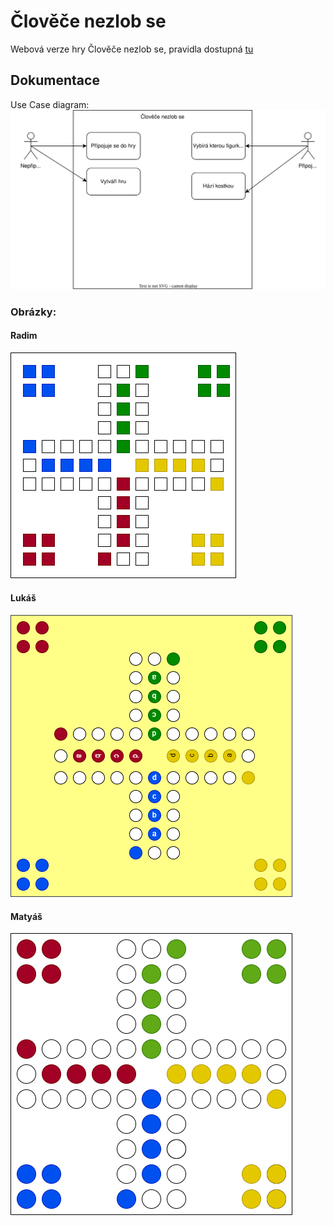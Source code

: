 # Člověče nezlob se
Webová verze hry Člověče nezlob se, pravidla dostupná [tu](https://www.spolecenske-stolni-hry.cz/navody-ke-spolecenskym-hram/clovece-nezlob-se.php)

## Dokumentace
Use Case diagram: ![usecase](usecase.svg)
### Obrázky:
#### Radim
![Obrázek-Radim](navrhy/navrh-Radim.png)
#### Lukáš
![Obrázek-Lukáš](navrhy/nacrtek-Lukas.png)
#### Matyáš
![Obrázek-Matyáš](navrhy/navrh-Kowal.png)